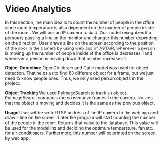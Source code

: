 # Video Analytics
In this section, the main idea is to count the number of people in the office since room temperature is also dependent on the number of people inside of the room . We will use an IP camera to do it. Our model recognizes if a person is passing a line on the monitor and changes this number depending on the direction. User draws a line on the screen according to the position of the door in the camera by using web app of ASTAiR, whenever a person is moving up the number of people inside of the office is decreases 1 and whenever a person is moving down that number increases 1.


**Object Detection:**
OpenCV library and Caffe model was used for object detection. That helps us to find 80 different object for a frame, but we just need to know people ones. Thus, we only used person objects in the project.

**Object Tracking**
We used PyImageSearch to track an object. PyImageSearch compares the consecutive frames in the camera. Notices that the object is moving and decides it is the same as the previous object.

**Usage**
User will be write RTSP address of the IP camera to the web app and draw a line on the screen. Later the program will start counting the number of the people in the room. Returns that value to the database. This value will be used for the modelling and deciding the optimum temperature, fan etc. for air-conditioners. Furthermore, this number will be printed on the screen by web app.
